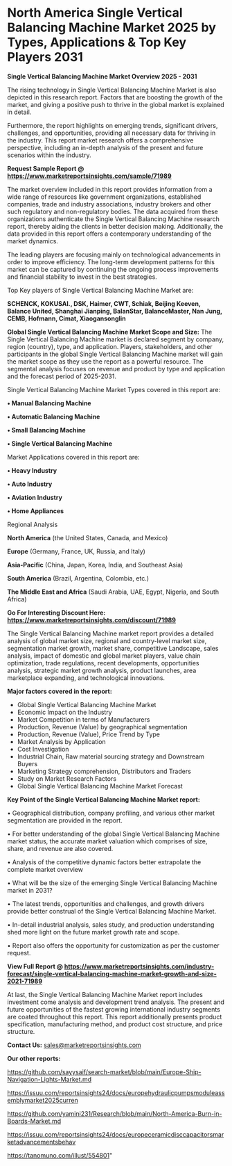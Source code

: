 # North America Single Vertical Balancing Machine Market 2025 by Types, Applications & Top Key Players 2031

<Strong> Single Vertical Balancing Machine Market Overview 2025 - 2031</strong>

The rising technology in Single Vertical Balancing Machine Market is also depicted in this research report. Factors that are boosting the growth of the market, and giving a positive push to thrive in the global market is explained in detail.

Furthermore, the report highlights on emerging trends, significant drivers, challenges, and opportunities, providing all necessary data for thriving in the industry. This report market research offers a comprehensive perspective, including an in-depth analysis of the present and future scenarios within the industry.

<strong>Request Sample Report @ <a href=https://www.marketreportsinsights.com/sample/71989>https://www.marketreportsinsights.com/sample/71989</a></strong>

The market overview included in this report provides information from a wide range of resources like government organizations, established companies, trade and industry associations, industry brokers and other such regulatory and non-regulatory bodies. The data acquired from these organizations authenticate the Single Vertical Balancing Machine research report, thereby aiding the clients in better decision making. Additionally, the data provided in this report offers a contemporary understanding of the market dynamics.

The leading players are focusing mainly on technological advancements in order to improve efficiency. The long-term development patterns for this market can be captured by continuing the ongoing process improvements and financial stability to invest in the best strategies.

Top Key players of Single Vertical Balancing Machine Market are:

<strong>SCHENCK, KOKUSAI., DSK, Haimer, CWT, Schiak, Beijing Keeven, Balance United, Shanghai Jianping, BalanStar, BalanceMaster, Nan Jung, CEMB, Hofmann, Cimat, Xiaogansonglin</strong>

<strong><b>Global Single Vertical Balancing Machine Market Scope and Size:</b></strong>
The Single Vertical Balancing Machine market is declared segment by company, region (country), type, and application. Players, stakeholders, and other participants in the global Single Vertical Balancing Machine market will gain the market scope as they use the report as a powerful resource. The segmental analysis focuses on revenue and product by type and application and the forecast period of 2025-2031.

Single Vertical Balancing Machine Market Types covered in this report are:

<strong>• Manual Balancing Machine

• Automatic Balancing Machine

• Small Balancing Machine

• Single Vertical Balancing Machine</strong>

Market Applications covered in this report are:

<strong>• Heavy Industry

• Auto Industry

• Aviation Industry

• Home Appliances</strong> 

Regional Analysis

<strong>North America</strong> (the United States, Canada, and Mexico)

<strong>Europe</strong> (Germany, France, UK, Russia, and Italy)

<strong>Asia-Pacific</strong> (China, Japan, Korea, India, and Southeast Asia)

<strong>South America</strong> (Brazil, Argentina, Colombia, etc.)

<strong>The Middle East and Africa</strong> (Saudi Arabia, UAE, Egypt, Nigeria, and South Africa)

<strong>Go For Interesting Discount Here: <a href=https://www.marketreportsinsights.com/discount/71989>https://www.marketreportsinsights.com/discount/71989</a></strong>

The Single Vertical Balancing Machine market report provides a detailed analysis of global market size, regional and country-level market size, segmentation market growth, market share, competitive Landscape, sales analysis, impact of domestic and global market players, value chain optimization, trade regulations, recent developments, opportunities analysis, strategic market growth analysis, product launches, area marketplace expanding, and technological innovations.

<strong><b>Major factors covered in the report:</b></strong>
<ul>
  <li>Global Single Vertical Balancing Machine Market </li>
  <li>Economic Impact on the Industry</li>
  <li>Market Competition in terms of Manufacturers</li>
  <li>Production, Revenue (Value) by geographical segmentation</li>
  <li>Production, Revenue (Value), Price Trend by Type</li>
  <li>Market Analysis by Application</li>
  <li>Cost Investigation</li>
  <li>Industrial Chain, Raw material sourcing strategy and Downstream Buyers</li>
  <li>Marketing Strategy comprehension, Distributors and Traders</li>
  <li>Study on Market Research Factors</li>
  <li>Global Single Vertical Balancing Machine Market Forecast</li>
</ul>

<strong><b>Key Point of the Single Vertical Balancing Machine Market report:</b></strong>

• Geographical distribution, company profiling, and various other market segmentation are provided in the report.

• For better understanding of the global Single Vertical Balancing Machine market status, the accurate market valuation which comprises of size, share, and revenue are also covered.

• Analysis of the competitive dynamic factors better extrapolate the complete market overview

• What will be the size of the emerging Single Vertical Balancing Machine market in 2031?

• The latest trends, opportunities and challenges, and growth drivers provide better construal of the Single Vertical Balancing Machine Market.

• In-detail industrial analysis, sales study, and production understanding shed more light on the future market growth rate and scope.

• Report also offers the opportunity for customization as per the customer request.

<strong><b>View Full Report @ <a href=https://www.marketreportsinsights.com/industry-forecast/single-vertical-balancing-machine-market-growth-and-size-2021-71989>https://www.marketreportsinsights.com/industry-forecast/single-vertical-balancing-machine-market-growth-and-size-2021-71989</a></b></strong>


At last, the Single Vertical Balancing Machine Market report includes investment come analysis and development trend analysis. The present and future opportunities of the fastest growing international industry segments are coated throughout this report. This report additionally presents product specification, manufacturing method, and product cost structure, and price structure.

<strong>Contact Us:</strong>
sales@marketreportsinsights.com

<strong>Our other reports:</strong>

<a href=https://github.com/sayysaif/search-market/blob/main/Europe-Ship-Navigation-Lights-Market.md>https://github.com/sayysaif/search-market/blob/main/Europe-Ship-Navigation-Lights-Market.md</a>

<a href=https://issuu.com/reportsinsights24/docs/europehydraulicpumpsmoduleassemblymarket2025curren>https://issuu.com/reportsinsights24/docs/europehydraulicpumpsmoduleassemblymarket2025curren</a>

<a href=https://github.com/yamini231/Research/blob/main/North-America-Burn-in-Boards-Market.md>https://github.com/yamini231/Research/blob/main/North-America-Burn-in-Boards-Market.md</a>

<a href=https://issuu.com/reportsinsights24/docs/europeceramicdisccapacitorsmarketadvancementsbehav>https://issuu.com/reportsinsights24/docs/europeceramicdisccapacitorsmarketadvancementsbehav</a>

<a href=https://tanomuno.com/illust/554801>https://tanomuno.com/illust/554801</a>"
